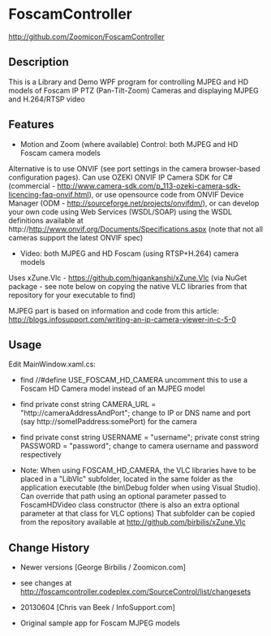 FoscamController
=======================================
http://github.com/Zoomicon/FoscamController


Description
-----------

This is a Library and Demo WPF program for controlling MJPEG and HD models of Foscam IP PTZ (Pan-Tilt-Zoom) Cameras and displaying MJPEG and H.264/RTSP video


Features
--------

* Motion and Zoom (where available) Control: both MJPEG and HD Foscam camera models

Alternative is to use ONVIF (see port settings in the camera browser-based configuration pages).
Can use OZEKI ONVIF IP Camera SDK for C# (commercial - http://www.camera-sdk.com/p_113-ozeki-camera-sdk-licencing-faq-onvif.html),
or use opensource code from ONVIF Device Manager (ODM - http://sourceforge.net/projects/onvifdm/),
or can develop your own code using Web Services (WSDL/SOAP) using the WSDL definitions available
at  http://http://www.onvif.org/Documents/Specifications.aspx (note that not all cameras support the latest ONVIF spec)


* Video: both MJPEG and HD Foscam (using RTSP+H.264) camera models

Uses xZune.Vlc - https://github.com/higankanshi/xZune.Vlc (via NuGet package - see note below on copying the native VLC libraries from that repository for your executable to find)

MJPEG part is based on information and code from this article:
http://blogs.infosupport.com/writing-an-ip-camera-viewer-in-c-5-0


Usage
-----

Edit MainWindow.xaml.cs:

* find
    //#define USE_FOSCAM_HD_CAMERA
uncomment this to use a Foscam HD Camera model instead of an MJPEG model

* find
    private const string CAMERA_URL = "http://cameraAddressAndPort";
change to IP or DNS name and port (say http://someIPaddress:somePort) for the camera

* find
    private const string USERNAME = "username";
    private const string PASSWORD = "password";
change to camera username and password respectively

* Note:
When using FOSCAM_HD_CAMERA, the VLC libraries have to be placed in a "LibVlc" subfolder, located in the
same folder as the application executable (the bin\Debug folder when using Visual Studio).
Can override that path using an optional parameter passed to FoscamHDVideo class constructor (there is also an
extra optional parameter at that class for VLC options)
That subfolder can be copied from the repository available at http://github.com/birbilis/xZune.Vlc


Change History
--------------

* Newer versions
[George Birbilis / Zoomicon.com]
- see changes at http://foscamcontroller.codeplex.com/SourceControl/list/changesets

* 20130604
[Chris van Beek / InfoSupport.com]
- Original sample app for Foscam MJPEG models
